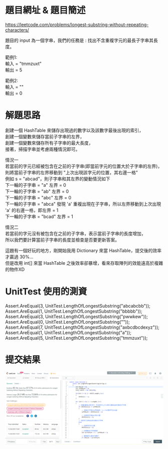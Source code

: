 # 題目網址 & 題目簡述  
https://leetcode.com/problems/longest-substring-without-repeating-characters/  
  
題目的 input 為一個字串，我們的任務是 : 找出不含重複字元的最長子字串其長度。  
  
範例1:  
輸入 = "tmmzuxt"  
輸出 = 5  
  
範例2:  
輸入 = ""  
輸出 = 0  
  
# 解題思路  
創建一個 HashTable 來儲存出現過的數字以及該數字最後出現的索引，  
創建一個變數來儲存當前子字串的左界，  
創建一個變數來儲存所有子字串的最大長度，  
接著，掃描字串並考慮兩種情況即可。  
  
情況一  
若當前的字元已經被包含在之前的子字串(即當前字元的位置大於子字串的左界)，  
則將當前子字串的左界移動到 "上次出現該字元的位置，其右邊一格"  
例如 s = "abcad"，則子字串和其左界的變動情況如下  
下一輪的子字串 = "a" 左界 = 0  
下一輪的子字串 = "ab" 左界 = 0  
下一輪的子字串 = "abc" 左界 = 0  
下一輪的子字串 = "abca" 發現 'a' 重複出現在子字串，所以左界移動到上次出現 'a' 的右邊一格，即左界 = 1  
下一輪的子字串 = "bcad" 左界 = 1  
  
情況二  
若當前的字元沒有被包含在之前的子字串，表示當前子字串的長度增加，  
所以我們要計算當前子字串的長度並檢查是否要更新答案。  
  
這題有一個好玩的地方，剛開始我用 Dictionary 來當 HashTable，提交後的效率才贏過 30%...  
但是改用 int[] 來當 HashTable 之後效率卻暴增，看來存取陣列的效能遠高於複雜的物件XD  
  
# UnitTest 使用的測資  
Assert.AreEqual(3, UnitTest.LengthOfLongestSubstring("abcabcbb"));  
Assert.AreEqual(1, UnitTest.LengthOfLongestSubstring("bbbbb"));  
Assert.AreEqual(3, UnitTest.LengthOfLongestSubstring("pwwkew"));  
Assert.AreEqual(0, UnitTest.LengthOfLongestSubstring(""));  
Assert.AreEqual(7, UnitTest.LengthOfLongestSubstring("axbcdbcdexyz"));  
Assert.AreEqual(1, UnitTest.LengthOfLongestSubstring("a"));  
Assert.AreEqual(5, UnitTest.LengthOfLongestSubstring("tmmzuxt"));  
  
# 提交結果  
![image](https://raw.githubusercontent.com/Jacky20200711/LeetCode/master/Q3(Longest%20Substring)/SuccessShot.PNG)  
&emsp;  
&emsp;  
